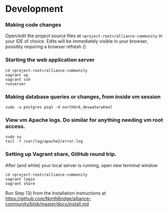 # Development

### Making code changes

Open/edit the project source files at `<project-root>/alliance-community` in your IDE of choice. Edits will be immediately visible in your browser, possibly requiring a browser refresh (<Ctrl-R>)

### Starting the web application server

```
cd <project-root>/alliance-community
vagrant up
vagrant ssh
runserver
```

### Making database queries or changes, from inside vm session

```
sudo -u postgres psql -d northbr6_devwaterwheel
```

### View vm Apache logs. Do similar for anything needing vm root access.

```
sudo su
tail -f /var/log/apache2/error.log
``` 

### Setting up Vagrant share, GitHub round trip.

After (and while) your local server is running, open new terminal window
```
cd <project-root>/alliance-community
vagrant login
vagrant share
```

Run Step 13) from the Installation instructions at https://github.com/NorthBridge/alliance-community/blob/master/docs/install.md 
